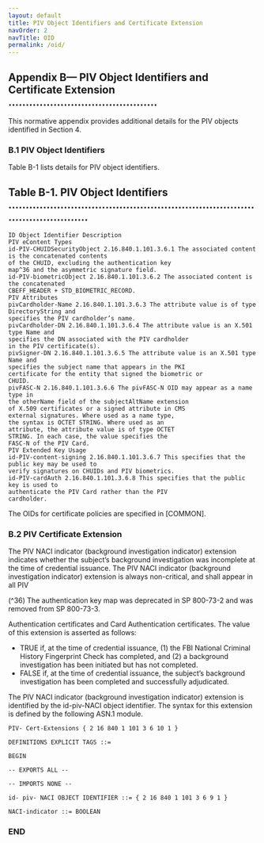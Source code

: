 ```yaml
---
layout: default
title: PIV Object Identifiers and Certificate Extension
navOrder: 2
navTitle: OID
permalink: /oid/
---
```


## Appendix B— PIV Object Identifiers and Certificate Extension ...........................................

This normative appendix provides additional details for the PIV objects identified in Section 4.

### B.1 PIV Object Identifiers

Table B-1 lists details for PIV object identifiers.

## Table B-1. PIV Object Identifiers ..............................................................................................

```
ID Object Identifier Description
PIV eContent Types
id-PIV-CHUIDSecurityObject 2.16.840.1.101.3.6.1 The associated content is the concatenated contents
of the CHUID, excluding the authentication key
map^36 and the asymmetric signature field.
id-PIV-biometricObject 2.16.840.1.101.3.6.2 The associated content is the concatenated
CBEFF_HEADER + STD_BIOMETRIC_RECORD.
PIV Attributes
pivCardholder-Name 2.16.840.1.101.3.6.3 The attribute value is of type DirectoryString and
specifies the PIV cardholder’s name.
pivCardholder-DN 2.16.840.1.101.3.6.4 The attribute value is an X.501 type Name and
specifies the DN associated with the PIV cardholder
in the PIV certificate(s).
pivSigner-DN 2.16.840.1.101.3.6.5 The attribute value is an X.501 type Name and
specifies the subject name that appears in the PKI
certificate for the entity that signed the biometric or
CHUID.
pivFASC-N 2.16.840.1.101.3.6.6 The pivFASC-N OID may appear as a name type in
the otherName field of the subjectAltName extension
of X.509 certificates or a signed attribute in CMS
external signatures. Where used as a name type,
the syntax is OCTET STRING. Where used as an
attribute, the attribute value is of type OCTET
STRING. In each case, the value specifies the
FASC-N of the PIV Card.
PIV Extended Key Usage
id-PIV-content-signing 2.16.840.1.101.3.6.7 This specifies that the public key may be used to
verify signatures on CHUIDs and PIV biometrics.
id-PIV-cardAuth 2.16.840.1.101.3.6.8 This specifies that the public key is used to
authenticate the PIV Card rather than the PIV
cardholder.
```
The OIDs for certificate policies are specified in [COMMON].

### B.2 PIV Certificate Extension

The PIV NACI indicator (background investigation indicator) extension indicates whether the subject’s
background investigation was incomplete at the time of credential issuance. The PIV NACI indicator
(background investigation indicator) extension is always non-critical, and shall appear in all PIV

(^36) The authentication key map was deprecated in SP 800-73-2 and was removed from SP 800-73-3.


Authentication certificates and Card Authentication certificates. The value of this extension is asserted as
follows:

- TRUE if, at the time of credential issuance, (1) the FBI National Criminal History Fingerprint Check
    has completed, and (2) a background investigation has been initiated but has not completed.
- FALSE if, at the time of credential issuance, the subject’s background investigation has been
    completed and successfully adjudicated.

The PIV NACI indicator (background investigation indicator) extension is identified by the id-piv-NACI
object identifier. The syntax for this extension is defined by the following ASN.1 module.

```
PIV- Cert-Extensions { 2 16 840 1 101 3 6 10 1 }
```
```
DEFINITIONS EXPLICIT TAGS ::=
```
```
BEGIN
```
```
-- EXPORTS ALL --
```
```
-- IMPORTS NONE --
```
```
id- piv- NACI OBJECT IDENTIFIER ::= { 2 16 840 1 101 3 6 9 1 }
```
```
NACI-indicator ::= BOOLEAN
```
### END


